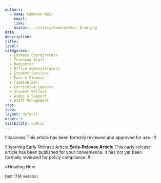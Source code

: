 ```yaml
---
authors:
  - name: Cameron Weir
    email:
    link:
    avatar: ../static/CameronWeir_Icon.png
date:
description:
title:
label:
categories:
  - Edumate Coordinators
  - Teaching Staff
  - Registrar
  - Office Administrators
  - Student Services
  - Fees & Finance
  - Timetablers
  - Curriculum Leaders
  - Student Welfare
  - Aides & Support
  - Staff Management
tags:
icon:
layout: default
order: 0
visibility: public
---
```



!!!success
This article has been formally reviewed and approved for use.
!!!

!!!warning Early-Release Article
**Early-Release Article** This early-release article has been published for your convenience. It has not yet been formally reviewed for policy compliance.
!!!


#Heading Here

test
1114 version